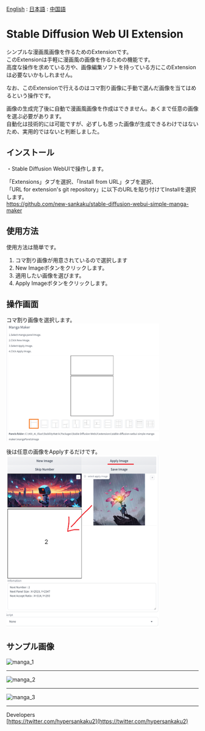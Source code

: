 [English](https://github.com/new-sankaku/stable-diffusion-webui-simple-manga-maker/blob/main/README.md) : [日本語](https://github.com/new-sankaku/stable-diffusion-webui-simple-manga-maker/blob/main/README_JP.md) : [中国語](https://github.com/new-sankaku/stable-diffusion-webui-simple-manga-maker/blob/main/README_CH.md)

# Stable Diffusion Web UI Extension  
シンプルな漫画風画像を作るためのExtensionです。  
このExtensionは手軽に漫画風の画像を作るための機能です。  
高度な操作を求めている方や、画像編集ソフトを持っている方にこのExtensionは必要ないかもしれません。  
  
なお、このExtensionで行えるのはコマ割り画像に手動で選んだ画像を当てはめるという操作です。  
  
画像の生成完了後に自動で漫画風画像を作成はできません。あくまで任意の画像を選ぶ必要があります。  
自動化は技術的には可能ですが、必ずしも思った画像が生成できるわけではないため、実用的ではないと判断しました。  
  

## インストール
・Stable Diffusion WebUIで操作します。

「Extensions」タブを選択、「Install from URL」タブを選択、  
「URL for extension's git repository」に以下のURLを貼り付けてInstallを選択します。  
https://github.com/new-sankaku/stable-diffusion-webui-simple-manga-maker

## 使用方法  
使用方法は簡単です。  
  
1. コマ割り画像が用意されているので選択します  
2. New Imageボタンをクリックします。  
3. 適用したい画像を選びます。   
4. Apply Imageボタンをクリックします。  
  
## 操作画面  
コマ割り画像を選択します。  
<img src="readme_image/SC_2024-03-10%20022306.png" width="400" alt="SC1">  
  
後は任意の画像をApplyするだけです。  
<img src="readme_image/SC_2024-03-10%20022314.png" width="400" alt="SC2">  
  
## サンプル画像  
<img src="readme_image/MangaMaker_20240310_022346.png" width="400" alt="manga_1">  
<hr>
<img src="readme_image/MangaMaker_20240310_021817.png" width="400" alt="manga_2">  
<hr>
<img src="readme_image/MangaMaker_20240310_020432.png" width="400" alt="manga_3">  
<hr>
  
Developers  
[https://twitter.com/hypersankaku2](https://twitter.com/hypersankaku2)  